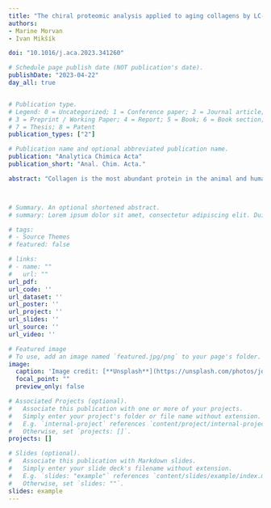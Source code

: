 ```yaml
---
title: "The chiral proteomic analysis applied to aging collagens by LC-MS: amino acid racemization, post-translational modifications, and sequence degradations during the aging process"
authors:
- Marine Morvan
- Ivan Mikšík

doi: "10.1016/j.aca.2023.341260"

# Schedule page publish date (NOT publication's date).
publishDate: "2023-04-22"
day_all: true


# Publication type.
# Legend: 0 = Uncategorized; 1 = Conference paper; 2 = Journal article;
# 3 = Preprint / Working Paper; 4 = Report; 5 = Book; 6 = Book section;
# 7 = Thesis; 8 = Patent
publication_types: ["2"]

# Publication name and optional abbreviated publication name.
publication: "Analytica Chimica Acta"
publication_short: "Anal. Chim. Acta."

abstract: "Collagen is the most abundant protein in the animal and human bodies, and it is not exempt from this aging phenomenon. Some age-related changes may appear on collagen sequences, such as increased surface hydrophobicity, the appearance of post-translational modifications, and amino acids racemization. This study has shown that the protein hydrolysis under deuterium conditions is privileged to limit the natural racemization during the hydrolysis. Indeed, under the deuterium condition, the homochirality of recent collagens is preserved whose amino acids are found in their L-form. However, in aging collagen, a natural amino acid racemization was observed. These results confirmed that the % D-amino acids are progressive according to age. The collagen sequence is degraded over time, and a fifth of the sequence information is lost during aging. Post-translational modifications (PTMs) in aging collagens can be a hypothesis to explain the modification of the hydrophobicity of the protein with the decrease of hydrophilic groups and the increase of hydrophobic groups. Finally, the exact positions of D-amino acids and PTMs have been correlated and elucidated."



# Summary. An optional shortened abstract.
# summary: Lorem ipsum dolor sit amet, consectetur adipiscing elit. Duis posuere tellus ac convallis placerat. Proin tincidunt magna sed ex sollicitudin condimentum.

# tags:
# - Source Themes
# featured: false

# links:
# - name: ""
#   url: ""
url_pdf: 
url_code: ''
url_dataset: ''
url_poster: ''
url_project: ''
url_slides: ''
url_source: ''
url_video: ''

# Featured image
# To use, add an image named `featured.jpg/png` to your page's folder. 
image:
  caption: 'Image credit: [**Unsplash**](https://unsplash.com/photos/jdD8gXaTZsc)'
  focal_point: ""
  preview_only: false

# Associated Projects (optional).
#   Associate this publication with one or more of your projects.
#   Simply enter your project's folder or file name without extension.
#   E.g. `internal-project` references `content/project/internal-project/index.md`.
#   Otherwise, set `projects: []`.
projects: []

# Slides (optional).
#   Associate this publication with Markdown slides.
#   Simply enter your slide deck's filename without extension.
#   E.g. `slides: "example"` references `content/slides/example/index.md`.
#   Otherwise, set `slides: ""`.
slides: example
---
```


